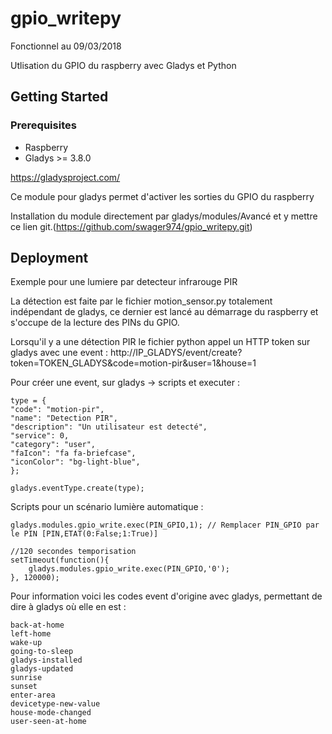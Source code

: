 # gpio_writepy

Fonctionnel au 09/03/2018

Utlisation du GPIO du raspberry avec Gladys et Python

## Getting Started

### Prerequisites
- Raspberry
- Gladys >= 3.8.0

https://gladysproject.com/

Ce module pour gladys permet d'activer les sorties du GPIO du raspberry

Installation du module directement par gladys/modules/Avancé et y mettre ce lien git.(https://github.com/swager974/gpio_writepy.git)


## Deployment

Exemple pour une lumiere par detecteur infrarouge PIR

La détection est faite par le fichier motion_sensor.py totalement indépendant de gladys, ce dernier est lancé au démarrage du raspberry et s'occupe de la lecture des PINs du GPIO.

Lorsqu'il y a une détection PIR le fichier python appel un HTTP token sur gladys avec une event :
http://IP_GLADYS/event/create?token=TOKEN_GLADYS&code=motion-pir&user=1&house=1


Pour créer une event, sur gladys -> scripts et executer :
```
type = {
"code": "motion-pir",
"name": "Detection PIR",
"description": "Un utilisateur est detecté",
"service": 0,
"category": "user",
"faIcon": "fa fa-briefcase",
"iconColor": "bg-light-blue",
};

gladys.eventType.create(type);
```

Scripts pour un scénario lumière automatique :
```
gladys.modules.gpio_write.exec(PIN_GPIO,1); // Remplacer PIN_GPIO par le PIN [PIN,ETAT(0:False;1:True)]

//120 secondes temporisation
setTimeout(function(){
    gladys.modules.gpio_write.exec(PIN_GPIO,'0');
}, 120000);
```

Pour information voici les codes event d'origine avec gladys, permettant de dire à gladys où elle en est :

```
back-at-home
left-home
wake-up
going-to-sleep
gladys-installed
gladys-updated
sunrise
sunset
enter-area
devicetype-new-value
house-mode-changed
user-seen-at-home
```
